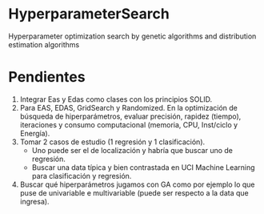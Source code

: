 # HyperparameterSearch
Hyperparameter optimization search by genetic algorithms and distribution estimation algorithms

# Pendientes

1. Integrar Eas y Edas como clases con los principios SOLID.
2. Para EAS, EDAS, GridSearch y Randomized. En la optimización de búsqueda de hiperparámetros, evaluar precisión, rapidez (tiempo), iteraciones y consumo computacional (memoria, CPU, Inst/ciclo y Energía).
3. Tomar 2 casos de estudio (1 regresión y 1 clasificación). 
    - Uno puede ser el de localización y habría que buscar uno de regresión.
    - Buscar una data típica y bien contrastada en UCI Machine Learning para clasificación y regresión.
4. Buscar qué hiperparámetros jugamos con GA como por ejemplo lo que puse de univariable e multivariable (puede ser respecto a la data que ingresa).
